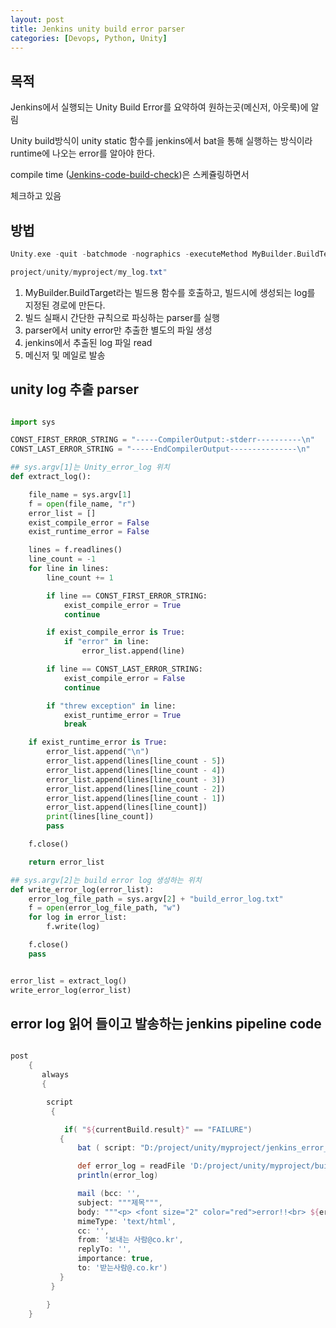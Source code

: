 ```yaml
---
layout: post
title: Jenkins unity build error parser
categories: [Devops, Python, Unity]
---
```



## 목적

Jenkins에서 실행되는 Unity Build Error를 요약하여 원하는곳(메신저, 아웃룩)에 알림

Unity build방식이 unity static 함수를 jenkins에서 bat을 통해 실행하는 방식이라 runtime에 나오는 error를 알아야 한다.

compile time ([Jenkins-code-build-check](https://soowankim.github.io/devops/gameengine/2020/01/16/Jenkins-code-build-check.html))은 스케쥴링하면서

체크하고 있음


## 방법


```groovy
Unity.exe -quit -batchmode -nographics -executeMethod MyBuilder.BuildTest -projectPath "D:/project/unity/myproject" -buildTarget android -logFile "D:/

project/unity/myproject/my_log.txt"
```

1. MyBuilder.BuildTarget라는 빌드용 함수를 호출하고, 빌드시에 생성되는 log를 지정된 경로에 만든다.
2. 빌드 실패시 간단한 규칙으로 파싱하는 parser를 실행
3. parser에서 unity error만 추출한 별도의 파일 생성
4. jenkins에서 추출된 log 파일 read
5. 메신저 및 메일로 발송


## unity log 추출 parser

```python

import sys

CONST_FIRST_ERROR_STRING = "-----CompilerOutput:-stderr----------\n"
CONST_LAST_ERROR_STRING = "-----EndCompilerOutput---------------\n"

## sys.argv[1]는 Unity_error_log 위치
def extract_log():

    file_name = sys.argv[1]
    f = open(file_name, "r")
    error_list = []
    exist_compile_error = False
    exist_runtime_error = False

    lines = f.readlines()
    line_count = -1
    for line in lines:
        line_count += 1

        if line == CONST_FIRST_ERROR_STRING:
            exist_compile_error = True
            continue

        if exist_compile_error is True:
            if "error" in line:
                error_list.append(line)

        if line == CONST_LAST_ERROR_STRING:
            exist_compile_error = False
            continue

        if "threw exception" in line:
            exist_runtime_error = True
            break

    if exist_runtime_error is True:
        error_list.append("\n")
        error_list.append(lines[line_count - 5])
        error_list.append(lines[line_count - 4])
        error_list.append(lines[line_count - 3])
        error_list.append(lines[line_count - 2])
        error_list.append(lines[line_count - 1])
        error_list.append(lines[line_count])
        print(lines[line_count])
        pass

    f.close()

    return error_list

## sys.argv[2]는 build error log 생성하는 위치
def write_error_log(error_list):
    error_log_file_path = sys.argv[2] + "build_error_log.txt"
    f = open(error_log_file_path, "w")
    for log in error_list:
        f.write(log)

    f.close()
    pass


error_list = extract_log()
write_error_log(error_list)


```

## error log 읽어 들이고 발송하는 jenkins pipeline code

```groovy

post
    {
       always
       {

        script
         {

            if( "${currentBuild.result}" == "FAILURE")
           {
               bat ( script: "D:/project/unity/myproject/jenkins_error_log_parser.exe D:/project/unity/myproject/my_log.txt D:/project/unity/myproject/" ,  returnStdout: true )

               def error_log = readFile 'D:/project/unity/myproject/build_error_log.txt'
               println(error_log)

               mail (bcc: '',
               subject: """제목""",
               body: """<p> <font size="2" color="red">error!!<br> ${error_log}<br><br>error log : ${BUILD_URL}</font></p>""",
               mimeType: 'text/html',
               cc: '',
               from: '보내는 사람@co.kr',
               replyTo: '',
               importance: true,
               to: '받는사람@.co.kr')
           }
         }

        }
    }

```


